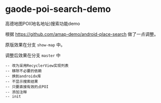 # gaode-poi-search-demo
高德地图POI(地名地址)搜索功能demo

根据 https://github.com/amap-demo/android-place-search 做了一点调整。

原版效果在分支 `show-map` 中。

调整后效果在分支 `master` 中

```
-- 改为采用RecyclerView实现列表
-- 移除不必要的依赖
-- 换到androidx库
-- 不显示搜索结果
-- 只要直接有效的点POI
-- 添加注释
-- init
```
